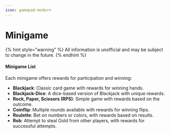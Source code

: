 ```yaml
---
icon: gamepad-modern
---
```


# Minigame

{% hint style="warning" %}
All information is unofficial and may be subject to change in the future.
{% endhint %}

#### Minigame List

Each minigame offers rewards for participation and winning:

* **Blackjack**: Classic card game with rewards for winning hands.
* **Blackjack-Dice**: A dice-based version of Blackjack with unique rewards.
* **Rock, Paper, Scissors (RPS)**: Simple game with rewards based on the outcome.
* **Coinflip**: Multiple rounds available with rewards for winning flips.
* **Roulette**: Bet on numbers or colors, with rewards based on results.
* **Rob**: Attempt to steal Gold from other players, with rewards for successful attempts.
